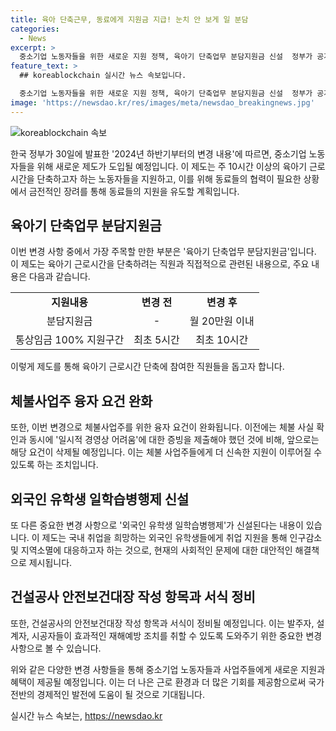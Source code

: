 ```yaml
---
title: 육아 단축근무, 동료에게 지원금 지급! 눈치 안 보게 일 분담
categories:
  - News
excerpt: >
  중소기업 노동자들을 위한 새로운 지원 정책, 육아기 단축업무 분담지원금 신설  정부가 공개한 2024년 하반기 정책에 따르면, 육아기 근로시간 단축을 이용한 직원의 업무를 동료가 분담하면 사업주가 보상을 받고, 동료 직원 1인당 월 20만원까지 지원한다. 또한, 체불사업주 융자 요건이 완화되고, 외국인 유학생을 대상으로 하는 외국인 유학생 일학습병행제가 신설된다. 이러한 변화들은 인구감소 및 지역소멸 대응을 위한 것으로 건설공사의 안전보건대장 작성 항목과 서식이 정비될 예정이다.
feature_text: >
  ## koreablockchain 실시간 뉴스 속보입니다.

  중소기업 노동자들을 위한 새로운 지원 정책, 육아기 단축업무 분담지원금 신설  정부가 공개한 2024년 하반기 정책에 따르면, 육아기 근로시간 단축을 이용한 직원의 업무를 동료가 분담하면 사업주가 보상을 받고, 동료 직원 1인당 월 20만원까지 지원한다. 또한, 체불사업주 융자 요건이 완화되고, 외국인 유학생을 대상으로 하는 외국인 유학생 일학습병행제가 신설된다. 이러한 변화들은 인구감소 및 지역소멸 대응을 위한 것으로 건설공사의 안전보건대장 작성 항목과 서식이 정비될 예정이다.
image: 'https://newsdao.kr/res/images/meta/newsdao_breakingnews.jpg'
---
```


<p><img src="https://newsdao.kr/res/images/meta/newsdao_breakingnews.jpg" alt="koreablockchain 속보" /></p>

<p data-ke-size="size16">한국 정부가 30일에 발표한 '2024년 하반기부터의 변경 내용'에 따르면, 중소기업 노동자들을 위해 새로운 제도가 도입될 예정입니다. 이 제도는 주 10시간 이상의 육아기 근로시간을 단축하고자 하는 노동자들을 지원하고, 이를 위해 동료들의 협력이 필요한 상황에서 금전적인 장려를 통해 동료들의 지원을 유도할 계획입니다.</p>

<h2 data-ke-size="size26">육아기 단축업무 분담지원금</h2>

<p data-ke-size="size16">이번 변경 사항 중에서 가장 주목할 만한 부분은 '육아기 단축업무 분담지원금'입니다. 이 제도는 육아기 근로시간을 단축하려는 직원과 직접적으로 관련된 내용으로, 주요 내용은 다음과 같습니다.</p>

<table>
    <tbody>
        <tr>
            <td style="text-align: center; height: 17px;"><b>지원내용</b></td>
            <td style="text-align: center; height: 17px;"><b>변경 전</b></td>
            <td style="text-align: center; height: 17px;"><b>변경 후</b></td>
        </tr>
        <tr>
            <td style="text-align: center; height: 17px;">분담지원금</td>
            <td style="text-align: center; height: 17px;">-</td>
            <td style="text-align: center; height: 17px;">월 20만원 이내</td>
        </tr>
        <tr>
              <td style="text-align: center; height: 17px;">통상임금 100% 지원구간</td>
              <td style="text-align: center; height: 17px;">최초 5시간</td>
              <td style="text-align: center; height: 17px;">최초 10시간</td>
         </tr>
    </tbody>
</table>

<p data-ke-size="size16">이렇게 제도를 통해 육아기 근로시간 단축에 참여한 직원들을 돕고자 합니다.</p>

<h2 data-ke-size="size26">체불사업주 융자 요건 완화</h2>

<p data-ke-size="size16">또한, 이번 변경으로 체불사업주를 위한 융자 요건이 완화됩니다. 이전에는 체불 사실 확인과 동시에 '일시적 경영상 어려움'에 대한 증빙을 제출해야 했던 것에 비해, 앞으로는 해당 요건이 삭제될 예정입니다. 이는 체불 사업주들에게 더 신속한 지원이 이루어질 수 있도록 하는 조치입니다.</p>

<h2 data-ke-size="size26">외국인 유학생 일학습병행제 신설</h2>

<p data-ke-size="size16">또 다른 중요한 변경 사항으로 '외국인 유학생 일학습병행제'가 신설된다는 내용이 있습니다. 이 제도는 국내 취업을 희망하는 외국인 유학생들에게 취업 지원을 통해 인구감소 및 지역소멸에 대응하고자 하는 것으로, 현재의 사회적인 문제에 대한 대안적인 해결책으로 제시됩니다.</p>

<h2 data-ke-size="size26">건설공사 안전보건대장 작성 항목과 서식 정비</h2>

<p data-ke-size="size16">또한, 건설공사의 안전보건대장 작성 항목과 서식이 정비될 예정입니다. 이는 발주자, 설계자, 시공자들이 효과적인 재해예방 조치를 취할 수 있도록 도와주기 위한 중요한 변경 사항으로 볼 수 있습니다.</p>

<p data-ke-size="size16">위와 같은 다양한 변경 사항들을 통해 중소기업 노동자들과 사업주들에게 새로운 지원과 혜택이 제공될 예정입니다. 이는 더 나은 근로 환경과 더 많은 기회를 제공함으로써 국가 전반의 경제적인 발전에 도움이 될 것으로 기대됩니다.</p>
실시간 뉴스 속보는, <a href="https://newsdao.kr" rel="dofollow">https://newsdao.kr</a>


